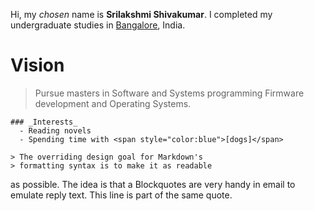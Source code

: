 
Hi, my *chosen* name is **Srilakshmi Shivakumar**. I completed my undergraduate studies in <span style="color:blue">[Bangalore](https://en.wikipedia.org/wiki/Bangalore)</span>, India.

# Vision
> Pursue masters in Software and Systems programming
> Firmware development and Operating Systems.


~~~~
### _Interests_
  - Reading novels
  - Spending time with <span style="color:blue">[dogs]</span>
~~~~

```
> The overriding design goal for Markdown's
> formatting syntax is to make it as readable
```

 as possible. The idea is that a
 Blockquotes are very handy in email to emulate reply text.
 This line is part of the same quote.
```
